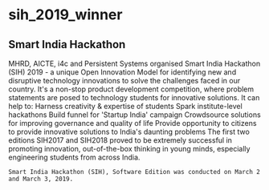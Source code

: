# sih_2019_winner
## Smart India Hackathon
MHRD, AICTE, i4c and Persistent Systems organised Smart India Hackathon (SIH) 2019 - a unique Open Innovation Model for identifying new and disruptive technology innovations to solve the challenges faced in our country. It's a non-stop product development competition, where problem statements are posed to technology students for innovative solutions. It can help to:
Harness creativity & expertise of students
Spark institute-level hackathons
Build funnel for 'Startup India' campaign
Crowdsource solutions for improving governance and quality of life
Provide opportunity to citizens to provide innovative solutions to India's daunting problems
The first two editions SIH2017 and SIH2018 proved to be extremely successful in promoting innovation, out-of-the-box thinking in young minds, especially engineering students from across India.
```
Smart India Hackathon (SIH), Software Edition was conducted on March 2 and March 3, 2019.
```
